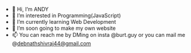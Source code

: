 - 👋 Hi, I’m ANDY
- 👀 I’m interested in Programming(JavaScript)
- 🌱 I’m currently learning Web Development
- 💞️ I’m soon going to make my own website
- 📫 You can reach me by DMing on insta @burt.guy or you can mail me @debnathshivraj44@gmail.com
